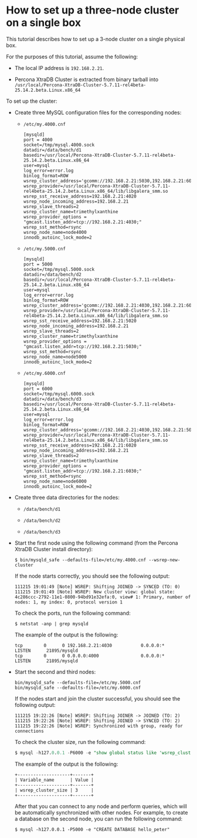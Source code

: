 # How to set up a three-node cluster on a single box

This tutorial describes how to set up a 3-node cluster on a single physical box.

For the purposes of this tutorial, assume the following:

* The local IP address is `192.168.2.21`.

* Percona XtraDB Cluster is extracted from binary tarball into
`/usr/local/Percona-XtraDB-Cluster-5.7.11-rel4beta-25.14.2.beta.Linux.x86_64`

To set up the cluster:

* Create three MySQL configuration files for the corresponding nodes:

  * `/etc/my.4000.cnf`

    ```text
    [mysqld]
    port = 4000
    socket=/tmp/mysql.4000.sock
    datadir=/data/bench/d1
    basedir=/usr/local/Percona-XtraDB-Cluster-5.7.11-rel4beta-25.14.2.beta.Linux.x86_64
    user=mysql
    log_error=error.log
    binlog_format=ROW
    wsrep_cluster_address='gcomm://192.168.2.21:5030,192.168.2.21:6030'
    wsrep_provider=/usr/local/Percona-XtraDB-Cluster-5.7.11-rel4beta-25.14.2.beta.Linux.x86_64/lib/libgalera_smm.so
    wsrep_sst_receive_address=192.168.2.21:4020
    wsrep_node_incoming_address=192.168.2.21
    wsrep_slave_threads=2
    wsrep_cluster_name=trimethylxanthine
    wsrep_provider_options = "gmcast.listen_addr=tcp://192.168.2.21:4030;"
    wsrep_sst_method=rsync
    wsrep_node_name=node4000
    innodb_autoinc_lock_mode=2
    ```

  * `/etc/my.5000.cnf`

    ```text
    [mysqld]
    port = 5000
    socket=/tmp/mysql.5000.sock
    datadir=/data/bench/d2
    basedir=/usr/local/Percona-XtraDB-Cluster-5.7.11-rel4beta-25.14.2.beta.Linux.x86_64
    user=mysql
    log_error=error.log
    binlog_format=ROW
    wsrep_cluster_address='gcomm://192.168.2.21:4030,192.168.2.21:6030'
    wsrep_provider=/usr/local/Percona-XtraDB-Cluster-5.7.11-rel4beta-25.14.2.beta.Linux.x86_64/lib/libgalera_smm.so
    wsrep_sst_receive_address=192.168.2.21:5020
    wsrep_node_incoming_address=192.168.2.21
    wsrep_slave_threads=2
    wsrep_cluster_name=trimethylxanthine
    wsrep_provider_options = "gmcast.listen_addr=tcp://192.168.2.21:5030;"
    wsrep_sst_method=rsync
    wsrep_node_name=node5000
    innodb_autoinc_lock_mode=2
    ```

  * `/etc/my.6000.cnf`

    ```text
    [mysqld]
    port = 6000
    socket=/tmp/mysql.6000.sock
    datadir=/data/bench/d3
    basedir=/usr/local/Percona-XtraDB-Cluster-5.7.11-rel4beta-25.14.2.beta.Linux.x86_64
    user=mysql
    log_error=error.log
    binlog_format=ROW
    wsrep_cluster_address='gcomm://192.168.2.21:4030,192.168.2.21:5030'
    wsrep_provider=/usr/local/Percona-XtraDB-Cluster-5.7.11-rel4beta-25.14.2.beta.Linux.x86_64/lib/libgalera_smm.so
    wsrep_sst_receive_address=192.168.2.21:6020
    wsrep_node_incoming_address=192.168.2.21
    wsrep_slave_threads=2
    wsrep_cluster_name=trimethylxanthine
    wsrep_provider_options = "gmcast.listen_addr=tcp://192.168.2.21:6030;"
    wsrep_sst_method=rsync
    wsrep_node_name=node6000
    innodb_autoinc_lock_mode=2
    ```

* Create three data directories for the nodes:

  * `/data/bench/d1`

  * `/data/bench/d2`

  * `/data/bench/d3`


* Start the first node using the following command (from the Percona XtraDB Cluster install directory):

  ```shell
  $ bin/mysqld_safe --defaults-file=/etc/my.4000.cnf --wsrep-new-cluster
  ```

  If the node starts correctly, you should see the following output:

  ```text
  111215 19:01:49 [Note] WSREP: Shifting JOINED -> SYNCED (TO: 0)
  111215 19:01:49 [Note] WSREP: New cluster view: global state: 4c286ccc-2792-11e1-0800-94bd91e32efa:0, view# 1: Primary, number of nodes: 1, my index: 0, protocol version 1
  ```

  To check the ports, run the following command:

  ```shell
  $ netstat -anp | grep mysqld
  ```

  The example of the output is the following:

  ```text
  tcp        0      0 192.168.2.21:4030           0.0.0.0:*                   LISTEN      21895/mysqld
  tcp        0      0 0.0.0.0:4000                0.0.0.0:*                   LISTEN      21895/mysqld
  ```

* Start the second and third nodes:

  ```shell
  bin/mysqld_safe --defaults-file=/etc/my.5000.cnf
  bin/mysqld_safe --defaults-file=/etc/my.6000.cnf
  ```

  If the nodes start and join the cluster successful,
  you should see the following output:

  ```text
  111215 19:22:26 [Note] WSREP: Shifting JOINER -> JOINED (TO: 2)
  111215 19:22:26 [Note] WSREP: Shifting JOINED -> SYNCED (TO: 2)
  111215 19:22:26 [Note] WSREP: Synchronized with group, ready for connections
  ```

  To check the cluster size, run the following command:

  ```sql
  $ mysql -h127.0.0.1 -P6000 -e "show global status like 'wsrep_cluster_size';"
  ```
  
  The example of the output is the following:

  ```text
  +--------------------+-------+
  | Variable_name      | Value |
  +--------------------+-------+
  | wsrep_cluster_size | 3     |
  +--------------------+-------+
  ```

  After that you can connect to any node and perform queries,
  which will be automatically synchronized with other nodes.
  For example, to create a database on the second node,
  you can run the following command:

  ```shell
  $ mysql -h127.0.0.1 -P5000 -e "CREATE DATABASE hello_peter"
  ```
